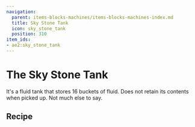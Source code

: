 ```yaml
---
navigation:
  parent: items-blocks-machines/items-blocks-machines-index.md
  title: Sky Stone Tank
  icon: sky_stone_tank
  position: 310
item_ids:
- ae2:sky_stone_tank
---
```


# The Sky Stone Tank

<BlockImage id="sky_stone_tank" scale="8" />

It's a fluid tank that stores 16 buckets of fluid. Does not retain its contents when picked up. Not much else to say.

## Recipe

<RecipeFor id="sky_stone_tank" />
